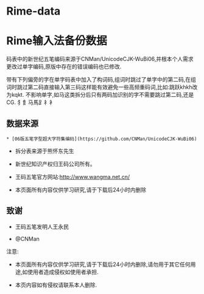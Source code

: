 # Rime-data

# Rime输入法备份数据


码表中的新世纪五笔编码来源于CNMan/UnicodeCJK-WuBi06,并根本个人需求更改过单字编码,原版中存在的错误编码也已修改.

带有下列偏旁的字在单字码表中加入了构词码,组词时跳过了单字中的第二码,在组词时跳过第二码直接输入第三码这样能有效避免一些高频重码词,比如:跳跃khkh改为kqkt.
不影响单字,如马这类拆分后只有两码加识别的字不需要跳过第二码,还是CG.
犭飠马馬⻊礻衤


## 数据来源

	* [06版五笔字型超大字符集编码](https://github.com/CNMan/UnicodeCJK-WuBi06)
  
  * 拆分表来源于熊怀东先生
  
  * 新世纪知识产权归王码公司所有。
  
  * 王码五笔官方网站:http://www.wangma.net.cn/
  
  * 本页面所有内容仅供学习研究,请于下载后24小时内删除
  
  
  ## 致谢

  * 王码五笔发明人王永民
  
  * @CNMan


注意:

  * 本页面所有内容仅供学习研究,请于下载后24小时内删除,请勿用于其它任何用途,如使用者造成侵权如使用者承担.
  
  * 本页内容如有侵权请联系本人删除.
